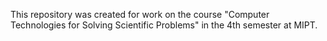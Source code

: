 This repository was created for work on the course "Computer Technologies for Solving Scientific Problems" in the 4th semester at MIPT.
